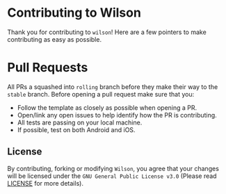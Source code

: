# Contributing to Wilson
Thank you for contributing to `wilson`! Here are a few pointers to make contributing as easy as possible.
# Pull Requests
All PRs a squashed into `rolling` branch before they make their way to the `stable` branch. Before opening a pull request make sure that you:
- Follow the template as closely as possible when opening a PR.
- Open/link any open issues to help identify how the PR is contributing.
- All tests are passing on your local machine.
- If possible, test on both Android and iOS.
## License
By contributing, forking or modifying `Wilson`, you agree that your changes will be licensed under the `GNU General Public License v3.0` (Please read [LICENSE](https://gitlab.com/roguesensei/wilson/-/blob/stable/LICENSE) for more details).
